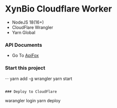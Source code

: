 # XynBio Cloudflare Worker

- NodeJS 18(16+)
- CloudFlare Wrangler
- Yarn Global

### API Documents

- Go To [ApiFox](https://xynbio-data.apifox.cn/)

### Start this project

···
yarn add -g wrangler
yarn start
```

### Deploy to CloudFlare

```
warangler login
yarn deploy
```